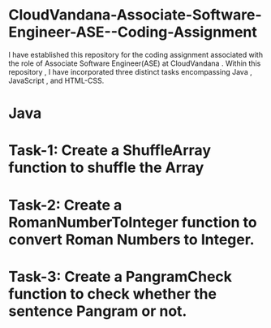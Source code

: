 # CloudVandana-Associate-Software-Engineer-ASE--Coding-Assignment
I have established this repository for the coding assignment associated with the role of Associate Software Engineer(ASE) at CloudVandana . Within this repository , I have incorporated three distinct tasks encompassing Java , JavaScript , and HTML-CSS.

# Java

# Task-1: Create a ShuffleArray function to shuffle the Array

# Task-2: Create a RomanNumberToInteger function to convert Roman Numbers to Integer.

# Task-3: Create a PangramCheck function to check whether the sentence Pangram or not.
